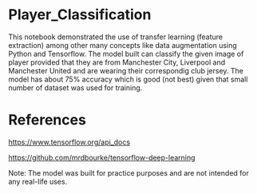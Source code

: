 # Player_Classification
This notebook demonstrated the use of transfer learning (feature extraction) among other many concepts like data augmentation using Python and Tensorflow. The model built can classify the given image of player provided that they are from Manchester City, Liverpool and Manchester United and are wearing their correspondig club jersey. The model has about 75% accuracy which is good (not best) given that small number of dataset was used for training.

# References

https://www.tensorflow.org/api_docs

https://github.com/mrdbourke/tensorflow-deep-learning

Note: The model was built for practice purposes and are not intended for any real-life uses.

